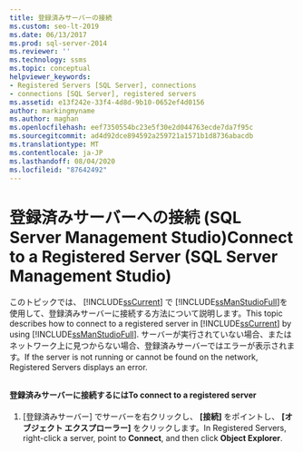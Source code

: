 ```yaml
---
title: 登録済みサーバーの接続
ms.custom: seo-lt-2019
ms.date: 06/13/2017
ms.prod: sql-server-2014
ms.reviewer: ''
ms.technology: ssms
ms.topic: conceptual
helpviewer_keywords:
- Registered Servers [SQL Server], connections
- connections [SQL Server], registered servers
ms.assetid: e13f242e-33f4-4d8d-9b10-0652ef4d0156
author: markingmyname
ms.author: maghan
ms.openlocfilehash: eef7350554bc23e5f30e2d044763ecde7da7f95c
ms.sourcegitcommit: ad4d92dce894592a259721a1571b1d8736abacdb
ms.translationtype: MT
ms.contentlocale: ja-JP
ms.lasthandoff: 08/04/2020
ms.locfileid: "87642492"
---
```

# <a name="connect-to-a-registered-server-sql-server-management-studio"></a><span data-ttu-id="0cc03-102">登録済みサーバーへの接続 (SQL Server Management Studio)</span><span class="sxs-lookup"><span data-stu-id="0cc03-102">Connect to a Registered Server (SQL Server Management Studio)</span></span>
  <span data-ttu-id="0cc03-103">このトピックでは、 [!INCLUDE[ssCurrent](../../includes/sscurrent-md.md)] で [!INCLUDE[ssManStudioFull](../../includes/ssmanstudiofull-md.md)]を使用して、登録済みサーバーに接続する方法について説明します。</span><span class="sxs-lookup"><span data-stu-id="0cc03-103">This topic describes how to connect to a registered server in [!INCLUDE[ssCurrent](../../includes/sscurrent-md.md)] by using [!INCLUDE[ssManStudioFull](../../includes/ssmanstudiofull-md.md)].</span></span> <span data-ttu-id="0cc03-104">サーバーが実行されていない場合、またはネットワーク上に見つからない場合、登録済みサーバーではエラーが表示されます。</span><span class="sxs-lookup"><span data-stu-id="0cc03-104">If the server is not running or cannot be found on the network, Registered Servers displays an error.</span></span>  
  
##  <a name="SSMSProcedure"></a>  
  
#### <a name="to-connect-to-a-registered-server"></a><span data-ttu-id="0cc03-105">登録済みサーバーに接続するには</span><span class="sxs-lookup"><span data-stu-id="0cc03-105">To connect to a registered server</span></span>  
  
1.  <span data-ttu-id="0cc03-106">[登録済みサーバー] でサーバーを右クリックし、 **[接続]** をポイントし、 **[オブジェクト エクスプローラー]** をクリックします。</span><span class="sxs-lookup"><span data-stu-id="0cc03-106">In Registered Servers, right-click a server, point to **Connect**, and then click **Object Explorer**.</span></span>  
  
  
